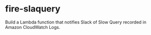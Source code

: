 # fire-slaquery
Build a Lambda function that notifies Slack of Slow Query recorded in Amazon CloudWatch Logs.
